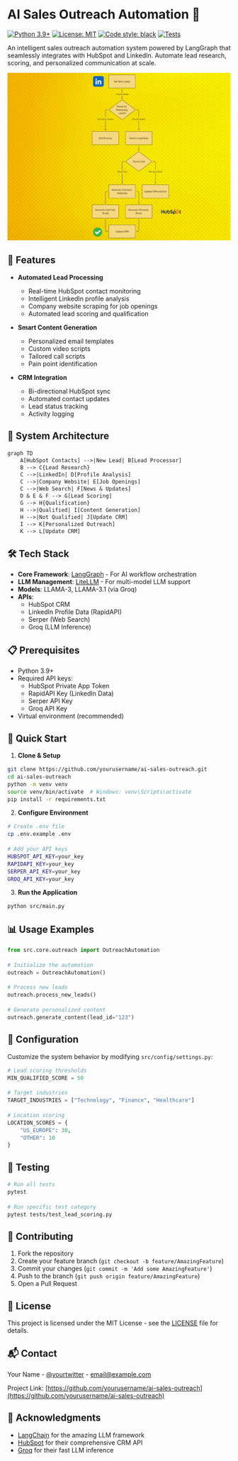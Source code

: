 # AI Sales Outreach Automation 🚀

[![Python 3.9+](https://img.shields.io/badge/python-3.9+-blue.svg)](https://www.python.org/downloads/)
[![License: MIT](https://img.shields.io/badge/License-MIT-yellow.svg)](https://opensource.org/licenses/MIT)
[![Code style: black](https://img.shields.io/badge/code%20style-black-000000.svg)](https://github.com/psf/black)
[![Tests](https://img.shields.io/badge/tests-passing-brightgreen.svg)]()

An intelligent sales outreach automation system powered by LangGraph that seamlessly integrates with HubSpot and LinkedIn. Automate lead research, scoring, and personalized communication at scale.

![Hubspot](Hubspot.png)

## 🌟 Features

- **Automated Lead Processing**
  - Real-time HubSpot contact monitoring
  - Intelligent LinkedIn profile analysis
  - Company website scraping for job openings
  - Automated lead scoring and qualification

- **Smart Content Generation**
  - Personalized email templates
  - Custom video scripts
  - Tailored call scripts
  - Pain point identification

- **CRM Integration**
  - Bi-directional HubSpot sync
  - Automated contact updates
  - Lead status tracking
  - Activity logging

## 🔄 System Architecture

```mermaid
graph TD
    A[HubSpot Contacts] -->|New Lead| B[Lead Processor]
    B --> C{Lead Research}
    C -->|LinkedIn| D[Profile Analysis]
    C -->|Company Website| E[Job Openings]
    C -->|Web Search| F[News & Updates]
    D & E & F --> G[Lead Scoring]
    G --> H{Qualification}
    H -->|Qualified| I[Content Generation]
    H -->|Not Qualified| J[Update CRM]
    I --> K[Personalized Outreach]
    K --> L[Update CRM]
```

## 🛠️ Tech Stack

- **Core Framework**: [LangGraph](https://github.com/langchain-ai/langgraph) - For AI workflow orchestration
- **LLM Management**: [LiteLLM](https://github.com/BerriAI/litellm) - For multi-model LLM support
- **Models**: LLAMA-3, LLAMA-3.1 (via Groq)
- **APIs**: 
  - HubSpot CRM
  - LinkedIn Profile Data (RapidAPI)
  - Serper (Web Search)
  - Groq (LLM Inference)

## 📋 Prerequisites

- Python 3.9+
- Required API keys:
  - HubSpot Private App Token
  - RapidAPI Key (LinkedIn Data)
  - Serper API Key
  - Groq API Key
- Virtual environment (recommended)

## 🚀 Quick Start

1. **Clone & Setup**
```bash
git clone https://github.com/yourusername/ai-sales-outreach.git
cd ai-sales-outreach
python -m venv venv
source venv/bin/activate  # Windows: venv\Scripts\activate
pip install -r requirements.txt
```

2. **Configure Environment**
```bash
# Create .env file
cp .env.example .env

# Add your API keys
HUBSPOT_API_KEY=your_key
RAPIDAPI_KEY=your_key
SERPER_API_KEY=your_key
GROQ_API_KEY=your_key
```

3. **Run the Application**
```bash
python src/main.py
```

## 📊 Usage Examples

```python
from src.core.outreach import OutreachAutomation

# Initialize the automation
outreach = OutreachAutomation()

# Process new leads
outreach.process_new_leads()

# Generate personalized content
outreach.generate_content(lead_id="123")
```

## 🔧 Configuration

Customize the system behavior by modifying `src/config/settings.py`:

```python
# Lead scoring thresholds
MIN_QUALIFIED_SCORE = 50

# Target industries
TARGET_INDUSTRIES = ["Technology", "Finance", "Healthcare"]

# Location scoring
LOCATION_SCORES = {
    "US_EUROPE": 30,
    "OTHER": 10
}
```

## 📝 Testing

```bash
# Run all tests
pytest

# Run specific test category
pytest tests/test_lead_scoring.py
```

## 🤝 Contributing

1. Fork the repository
2. Create your feature branch (`git checkout -b feature/AmazingFeature`)
3. Commit your changes (`git commit -m 'Add some AmazingFeature'`)
4. Push to the branch (`git push origin feature/AmazingFeature`)
5. Open a Pull Request

## 📄 License

This project is licensed under the MIT License - see the [LICENSE](LICENSE) file for details.

## 📬 Contact

Your Name - [@yourtwitter](https://twitter.com/yourtwitter) - email@example.com

Project Link: [https://github.com/yourusername/ai-sales-outreach](https://github.com/yourusername/ai-sales-outreach)

## 🙏 Acknowledgments

- [LangChain](https://github.com/langchain-ai/langchain) for the amazing LLM framework
- [HubSpot](https://www.hubspot.com/) for their comprehensive CRM API
- [Groq](https://groq.com/) for their fast LLM inference